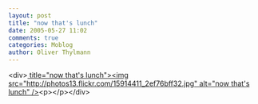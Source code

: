 ```yaml
---
layout: post
title: "now that's lunch"
date: 2005-05-27 11:02
comments: true
categories: Moblog
author: Oliver Thylmann
---
```



&lt;div&gt;[ title=&quot;now that's lunch&quot;&gt;&lt;img src=&quot;http://photos13.flickr.com/15914411_2ef76bff32.jpg&quot; alt=&quot;now that's lunch&quot; /&gt;](http://www.flickr.com/photos/oliver/15914411/)&lt;p&gt;&lt;/p&gt;&lt;/div&gt;


